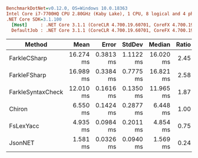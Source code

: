``` ini

BenchmarkDotNet=v0.12.0, OS=Windows 10.0.18363
Intel Core i7-7700HQ CPU 2.80GHz (Kaby Lake), 1 CPU, 8 logical and 4 physical cores
.NET Core SDK=3.1.100
  [Host]     : .NET Core 3.1.1 (CoreCLR 4.700.19.60701, CoreFX 4.700.19.60801), X64 RyuJIT DEBUG
  DefaultJob : .NET Core 3.1.1 (CoreCLR 4.700.19.60701, CoreFX 4.700.19.60801), X64 RyuJIT


```
|            Method |      Mean |     Error |    StdDev |    Median | Ratio | RatioSD |     Gen 0 |    Gen 1 |   Gen 2 |  Allocated |
|------------------ |----------:|----------:|----------:|----------:|------:|--------:|----------:|---------:|--------:|-----------:|
|      FarkleCSharp | 16.274 ms | 0.3813 ms | 1.1122 ms | 16.020 ms |  2.45 |    0.96 |  781.2500 | 296.8750 | 46.8750 | 4495.58 KB |
|      FarkleFSharp | 16.989 ms | 0.3384 ms | 0.7775 ms | 16.821 ms |  2.58 |    0.83 |  812.5000 | 281.2500 | 31.2500 | 4495.58 KB |
| FarkleSyntaxCheck | 12.010 ms | 0.1616 ms | 0.1350 ms | 11.965 ms |  1.87 |    0.43 | 1203.1250 |        - |       - | 3729.29 KB |
|            Chiron |  6.550 ms | 0.1424 ms | 0.2877 ms |  6.448 ms |  1.00 |    0.25 |  671.8750 | 273.4375 | 93.7500 | 3950.64 KB |
|         FsLexYacc |  4.935 ms | 0.0984 ms | 0.2011 ms |  4.854 ms |  0.75 |    0.19 |  257.8125 | 125.0000 |       - | 1565.95 KB |
|           JsonNET |  1.581 ms | 0.0326 ms | 0.0940 ms |  1.569 ms |  0.24 |    0.00 |  115.2344 |  56.6406 |       - |  710.16 KB |
